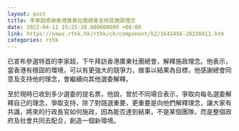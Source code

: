 ```yaml
---
layout: post
title: 李家超感謝香港廣東社團總會支持其施政理念
date: 2022-04-11 15:25:28.000000000 +08:00
link: https://news.rthk.hk/rthk/ch/component/k2/1643456-20220411.htm
categories: rthk
---
```


已宣布參選特首的李家超，下午拜訪香港廣東社團總會，解釋施政理念。他表示，當香港有穩固的環境，可以有更強大的競爭力，做事以結果為目標，他感謝總會同意及支持他的理念，會繼續向其他選委解釋。

至於現時已收到多少選委的提名票，他說，曾於不同場合表示，爭取向每名選委解釋自己的理念，爭取支持，除了對競選重要，更重要是向他們解釋理念，讓大家有共識，將來的行政長官如何施政，因為能否達到結果，不是某個團隊，而是整個政府及社會共同去配合，創造一個新環境。
